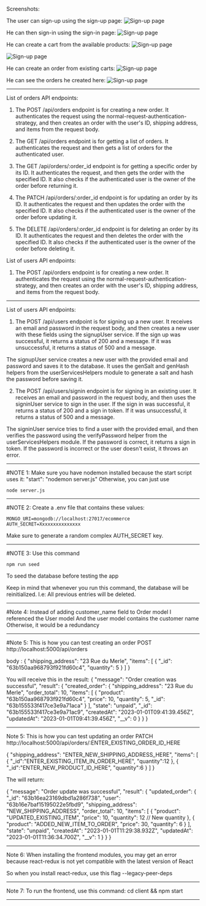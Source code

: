 Screenshots:

The user can sign-up using the sign-up page:
![Sign-up page](/test-images/signup.png)

He can then sign-in using the sign-in page:
![Sign-up page](/test-images/signin.png)

He can create a cart from the available products:
![Sign-up page](/test-images/create_cart.png)

![Sign-up page](/test-images/created_carts.png)

He can create an order from existing carts:
![Sign-up page](/test-images/creating_order.png)

He can see the orders he created here:
![Sign-up page](/test-images/created_orders.png)

---

List of orders API endpoints:

1. The POST /api/orders endpoint is for creating a new order. It authenticates the request using the normal-request-authentication-strategy, and then creates an order with the user's ID, shipping address, and items from the request body.

2. The GET /api/orders endpoint is for getting a list of orders. It authenticates the request and then gets a list of orders for the authenticated user.

3. The GET /api/orders/:order_id endpoint is for getting a specific order by its ID. It authenticates the request, and then gets the order with the specified ID. It also checks if the authenticated user is the owner of the order before returning it.

4. The PATCH /api/orders/:order_id endpoint is for updating an order by its ID. It authenticates the request and then updates the order with the specified ID. It also checks if the authenticated user is the owner of the order before updating it.

5. The DELETE /api/orders/:order_id endpoint is for deleting an order by its ID. It authenticates the request and then deletes the order with the specified ID. It also checks if the authenticated user is the owner of the order before deleting it.

List of users API endpoints:

1. The POST /api/orders endpoint is for creating a new order. It authenticates the request using the normal-request-authentication-strategy, and then creates an order with the user's ID, shipping address, and items from the request body.

---

List of users API endpoints:

1. The POST /api/users endpoint is for signing up a new user. It receives an email and password in the request body, and then creates a new user with these fields using the signupUser service. If the sign up was successful, it returns a status of 200 and a message. If it was unsuccessful, it returns a status of 500 and a message.

The signupUser service creates a new user with the provided email and password and saves it to the database. It uses the genSalt and genHash helpers from the userServicesHelpers module to generate a salt and hash the password before saving it.

2. The POST /api/users/signin endpoint is for signing in an existing user. It receives an email and password in the request body, and then uses the signinUser service to sign in the user. If the sign in was successful, it returns a status of 200 and a sign in token. If it was unsuccessful, it returns a status of 500 and a message.

The signinUser service tries to find a user with the provided email, and then verifies the password using the verifyPassword helper from the userServicesHelpers module. If the password is correct, it returns a sign in token. If the password is incorrect or the user doesn't exist, it throws an error.

---

#NOTE 1:
Make sure you have nodemon installed because the start script uses it:
"start": "nodemon server.js"
Otherwise, you can just use

```
node server.js
```

---

#NOTE 2:
Create a .env file that contains these values:

```
MONGO_URI=mongodb://localhost:27017/ecommerce
AUTH_SECRET=Xxxxxxxxxxxxxxx
```

Make sure to generate a random complex AUTH_SECRET key.

---

#NOTE 3:
Use this command

```
npm run seed
```

To seed the database before testing the app

Keep in mind that whenever you run this command, the database will be reinitialized. I.e: All previous entries will be deleted.

---

#Note 4:
Instead of adding customer_name field to Order model
I referenced the User model
And the user model contains the customer name
Otherwise, it would be a redundancy

---

#Note 5:
This is how you can test creating an order
POST http://localhost:5000/api/orders

body :
{
"shipping_address": "23 Rue du Merle",
"items": [
{
"_id": "63b150aa968793f921fd60c4",
"quantity": 5
}
]
}

You will receive this in the result:
{
"message": "Order creation was successful",
"result": {
"created_order": {
"shipping_address": "23 Rue du Merle",
"order_total": 10,
"items": [
{
"product": "63b150aa968793f921fd60c4",
"price": 10,
"quantity": 5,
"_id": "63b155533f417ce3e9a71aca"
}
],
"state": "unpaid",
"\_id": "63b155533f417ce3e9a71ac9",
"createdAt": "2023-01-01T09:41:39.456Z",
"updatedAt": "2023-01-01T09:41:39.456Z",
"\_\_v": 0
}
}
}

---

Note 5:
This is how you can test updating an order
PATCH http://localhost:5000/api/orders/:ENTER_EXISTING_ORDER_ID_HERE

{
"shipping_address": "ENTER_NEW_SHIPPING_ADDRESS_HERE",
"items": [
{
"_id":"ENTER_EXISTING_ITEM_IN_ORDER_HERE",
"quantity":12
},
{
"_id":"ENTER_NEW_PRODUCT_ID_HERE",
"quantity":6
}
]
}

The will return:

{
"message": "Order update was successful",
"result": {
"updated_order": {
"\_id": "63b16ea23169dbd1a286f738",
"user": "63b16e7baf15195022e5fbd9",
"shipping_address": "NEW_SHIPPING_ADDRESS",
"order_total": 10,
"items": [
{
"product": "UPDATED_EXISTING_ITEM",
"price": 10,
"quantity": 12 // New quantity
},
{
"product": "ADDED_NEW_ITEM_TO_ORDER",
"price": 30,
"quantity": 6
}
],
"state": "unpaid",
"createdAt": "2023-01-01T11:29:38.932Z",
"updatedAt": "2023-01-01T11:36:34.700Z",
"\_\_v": 1
}
}
}

---

Note 6:
When installing the frontend modules, you may get an error because
react-redux is not yet compatible with the latest version of React

So when you install react-redux, use this flag
--legacy-peer-deps

---

Note 7:
To run the frontend, use this command:
cd client && npm start

---
